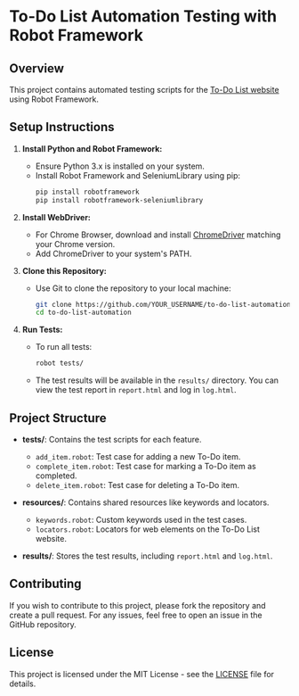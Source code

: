 # To-Do List Automation Testing with Robot Framework

## Overview
This project contains automated testing scripts for the [To-Do List website](https://abhigyank.github.io/To-Do-List/) using Robot Framework.

## Setup Instructions

1. **Install Python and Robot Framework:**
   - Ensure Python 3.x is installed on your system.
   - Install Robot Framework and SeleniumLibrary using pip:
     ```bash
     pip install robotframework
     pip install robotframework-seleniumlibrary
     ```

2. **Install WebDriver:**
   - For Chrome Browser, download and install [ChromeDriver](https://sites.google.com/chromium.org/driver/) matching your Chrome version.
   - Add ChromeDriver to your system's PATH.

3. **Clone this Repository:**
   - Use Git to clone the repository to your local machine:
     ```bash
     git clone https://github.com/YOUR_USERNAME/to-do-list-automation.git
     cd to-do-list-automation
     ```

4. **Run Tests:**
   - To run all tests:
     ```bash
     robot tests/
     ```
   - The test results will be available in the `results/` directory. You can view the test report in `report.html` and log in `log.html`.

## Project Structure

- **tests/**: Contains the test scripts for each feature.
  - `add_item.robot`: Test case for adding a new To-Do item.
  - `complete_item.robot`: Test case for marking a To-Do item as completed.
  - `delete_item.robot`: Test case for deleting a To-Do item.
  
- **resources/**: Contains shared resources like keywords and locators.
  - `keywords.robot`: Custom keywords used in the test cases.
  - `locators.robot`: Locators for web elements on the To-Do List website.
  
- **results/**: Stores the test results, including `report.html` and `log.html`.

## Contributing
If you wish to contribute to this project, please fork the repository and create a pull request. For any issues, feel free to open an issue in the GitHub repository.

## License
This project is licensed under the MIT License - see the [LICENSE](LICENSE) file for details.
